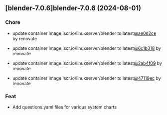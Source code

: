 

## [blender-7.0.6]blender-7.0.6 (2024-08-01)

### Chore



- update container image lscr.io/linuxserver/blender to latest[@ae0d2ce](https://github.com/ae0d2ce) by renovate

- update container image lscr.io/linuxserver/blender to latest[@6c1b318](https://github.com/6c1b318) by renovate

- update container image lscr.io/linuxserver/blender to latest[@2ab4f09](https://github.com/2ab4f09) by renovate

- update container image lscr.io/linuxserver/blender to latest[@47119ec](https://github.com/47119ec) by renovate

### Feat



- Add questions.yaml files for various system charts